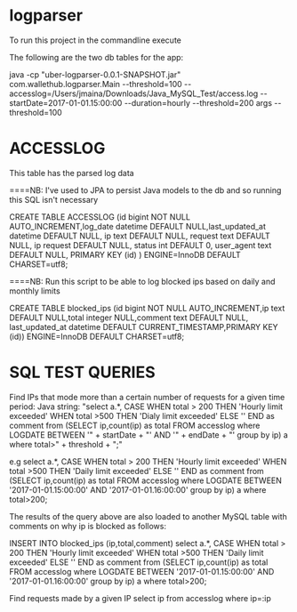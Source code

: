 # logparser
To run this project in the commandline execute 

The following are the two db tables for the app:

java -cp "uber-logparser-0.0.1-SNAPSHOT.jar" com.wallethub.logparser.Main --threshold=100 --accesslog=/Users/jmaina/Downloads/Java_MySQL_Test/access.log --startDate=2017-01-01.15:00:00 --duration=hourly --threshold=200
 args --threshold=100

ACCESSLOG
============
This table has the parsed log data

====NB: I've used to JPA to persist Java models to the db and so running this SQL isn't necessary

CREATE TABLE ACCESSLOG (id bigint NOT NULL AUTO_INCREMENT,log_date datetime DEFAULT NULL,last_updated_at datetime DEFAULT NULL,
                    ip text DEFAULT NULL,
                    request text DEFAULT NULL,
                    ip request DEFAULT NULL,
                    status int DEFAULT 0,
                    user_agent text DEFAULT NULL,
                    PRIMARY KEY (id)
                    ) ENGINE=InnoDB DEFAULT CHARSET=utf8;


====NB: Run this script to be able to log blocked ips based on daily and monthly limits

CREATE TABLE blocked_ips (id bigint NOT NULL AUTO_INCREMENT,ip text DEFAULT NULL,total integer NULL,comment text DEFAULT NULL,
last_updated_at datetime DEFAULT CURRENT_TIMESTAMP,PRIMARY KEY (id)) ENGINE=InnoDB DEFAULT CHARSET=utf8;


SQL TEST QUERIES
=================
Find IPs that mode more than a certain number of requests for a given time period:
Java string: "select a.*, CASE WHEN total > 200 THEN 'Hourly limit exceeded' WHEN total >500 THEN 'Dialy limit exceeded' ELSE '' END as comment from (SELECT ip,count(ip) as total FROM accesslog  where LOGDATE BETWEEN '"
				+ startDate + "' AND '" + endDate + "' group by ip) a  where total>" + threshold + ";"
				
				
e.g select a.*, CASE WHEN total > 200 THEN 'Hourly limit exceeded' WHEN total >500 THEN 'Daily limit exceeded' ELSE '' END as comment from (SELECT ip,count(ip) as total FROM accesslog  where LOGDATE BETWEEN '2017-01-01.15:00:00' AND '2017-01-01.16:00:00' group by ip) a  where total>200;

The results of the query above are also loaded to another MySQL table with comments on why ip is blocked as follows:

INSERT INTO blocked_ips (ip,total,comment) select a.*, CASE WHEN total > 200 THEN 'Hourly limit exceeded' WHEN total >500 THEN 'Daily limit exceeded' ELSE '' END as comment from (SELECT ip,count(ip) as total FROM accesslog  where LOGDATE BETWEEN '2017-01-01.15:00:00' AND '2017-01-01.16:00:00' group by ip) a  where total>200;

Find requests made by a given IP
select ip from accesslog where ip=:ip
